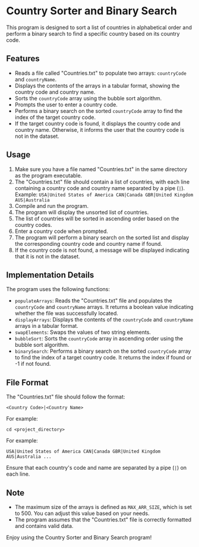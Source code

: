 # Country Sorter and Binary Search

This program is designed to sort a list of countries in alphabetical order and perform a binary search to find a specific country based on its country code.

## Features

- Reads a file called "Countries.txt" to populate two arrays: `countryCode` and `countryName`.
- Displays the contents of the arrays in a tabular format, showing the country code and country name.
- Sorts the `countryCode` array using the bubble sort algorithm.
- Prompts the user to enter a country code.
- Performs a binary search on the sorted `countryCode` array to find the index of the target country code.
- If the target country code is found, it displays the country code and country name. Otherwise, it informs the user that the country code is not in the dataset.

## Usage

1. Make sure you have a file named "Countries.txt" in the same directory as the program executable.
2. The "Countries.txt" file should contain a list of countries, with each line containing a country code and country name separated by a pipe (`|`).
   Example:
`USA|United States of America
CAN|Canada
GBR|United Kingdom
AUS|Australia`
3. Compile and run the program.
4. The program will display the unsorted list of countries.
5. The list of countries will be sorted in ascending order based on the country codes.
6. Enter a country code when prompted.
7. The program will perform a binary search on the sorted list and display the corresponding country code and country name if found.
8. If the country code is not found, a message will be displayed indicating that it is not in the dataset.

## Implementation Details

The program uses the following functions:

- `populateArrays`: Reads the "Countries.txt" file and populates the `countryCode` and `countryName` arrays. It returns a boolean value indicating whether the file was successfully located.
- `displayArrays`: Displays the contents of the `countryCode` and `countryName` arrays in a tabular format.
- `swapElements`: Swaps the values of two string elements.
- `bubbleSort`: Sorts the `countryCode` array in ascending order using the bubble sort algorithm.
- `binarySearch`: Performs a binary search on the sorted `countryCode` array to find the index of a target country code. It returns the index if found or -1 if not found.

## File Format

The "Countries.txt" file should follow the format:

`<Country Code>|<Country Name>`

For example:

`cd <project_directory>`

For example:

`USA|United States of America
CAN|Canada
GBR|United Kingdom
AUS|Australia
...`

Ensure that each country's code and name are separated by a pipe (`|`) on each line.

## Note

- The maximum size of the arrays is defined as `MAX_ARR_SIZE`, which is set to 500. You can adjust this value based on your needs.
- The program assumes that the "Countries.txt" file is correctly formatted and contains valid data.

Enjoy using the Country Sorter and Binary Search program!
